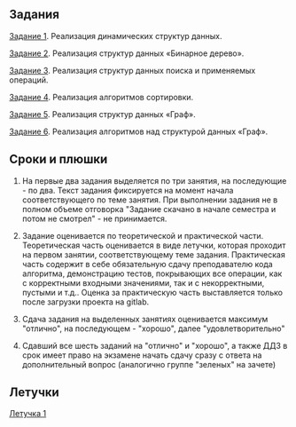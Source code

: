## Задания
[Задание 1](task4-1.md). Реализация динамических структур данных.

[Задание 2](task4-2.md). Реализация структур данных «Бинарное дерево».

[Задание 3](task4-3.md). Реализация структур данных поиска и применяемых операций.

[Задание 4](task4-4.md). Реализация алгоритмов сортировки.

[Задание 5](task4-5.md). Реализация структур данных «Граф». 

[Задание 6](task4-6.md). Реализация алгоритмов над структурой данных «Граф».


## Сроки и плюшки

1. На первые два задания выделяется по три занятия, на последующие - по два. Текст задания фиксируется на момент начала соответствующего по теме занятия. При выполнении задания не в полном объеме отговорка "Задание скачано в начале семестра и потом не смотрел" - не принимается.

2. Задание оценивается по теоретической и практической части. Теоретическая часть оценивается в виде летучки, которая проходит на первом занятии, соответствующему теме задания. Практическая часть содержит в себе обязательную сдачу преподавателю кода алгоритма, демонстрацию тестов, покрывающих все операции, как с корректными входными значениями, так и с некорректными, пустыми и т.д.. Оценка за практическую часть выставляется только после загрузки проекта на gitlab.

3. Сдача задания на выделенных занятиях оценивается максимум "отлично", на последующем - "хорошо", далее "удовлетворительно"

4. Сдавший все шесть заданий на "отлично" и "хорошо", а также ДДЗ в срок имеет право на экзамене начать сдачу сразу с ответа на дополнительный вопрос (аналогично группе "зеленых" на зачете)

## Летучки

[Летучка 1](http://gitlab:5000/timp4/pz1)